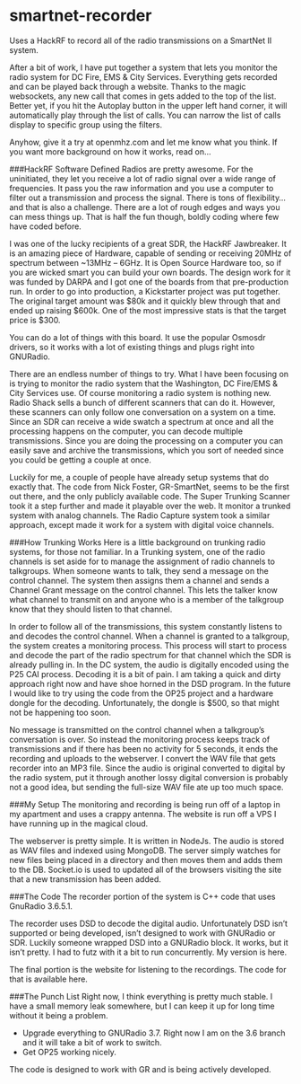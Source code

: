 smartnet-recorder
=================

Uses a HackRF to record all of the radio transmissions on a SmartNet II system.

After a bit of work, I have put together a system that lets you monitor the radio system for DC Fire, EMS & City Services. Everything gets recorded and can be played back through a website. Thanks to the magic websockets, any new call that comes in gets added to the top of the list. Better yet, if you hit the Autoplay button in the upper left hand corner, it will automatically play through the list of calls. You can narrow the list of calls display to specific group using the filters.

Anyhow, give it a try at openmhz.com and let me know what you think. If you want more background on how it works, read on…

###HackRF
Software Defined Radios are pretty awesome. For the uninitiated, they let you receive a lot of radio signal over a wide range of frequencies. It pass you the raw information and you use a computer to filter out a transmission and process the signal. There is tons of flexibility… and that is also a challenge. There are a lot of rough edges and ways you can mess things up. That is half the fun though, boldly coding where few have coded before.

I was one of the lucky recipients of a great SDR, the HackRF Jawbreaker. It is an amazing piece of Hardware, capable of sending or receiving 20MHz of spectrum between ~13MHz – 6GHz. It is Open Source Hardware too, so if you are wicked smart you can build your own boards. The design work for it was funded by DARPA and I got one of the boards from that pre-production run. In order to go into production, a Kickstarter project was put together. The original target amount was $80k and it quickly blew through that and ended up raising $600k. One of the most impressive stats is that the target price is $300.

You can do a lot of things with this board. It use the popular Osmosdr drivers, so it works with a lot of existing things and plugs right into GNURadio.

There are an endless number of things to try. What I have been focusing on is trying to monitor the radio system that the Washington, DC Fire/EMS & City Services use. Of course monitoring a radio system is nothing new. Radio Shack sells a bunch of different scanners that can do it. However, these scanners can only follow one conversation on a system on a time. Since an SDR can receive a wide swatch a spectrum at once and all the processing happens on the computer, you can decode multiple transmissions. Since you are doing the processing on a computer you can easily save and archive the transmissions, which you sort of needed since you could be getting a couple at once.

Luckily for me, a couple of people have already setup systems that do exactly that. The code from Nick Foster, GR-SmartNet, seems to be the first out there, and the only publicly available code. The Super Trunking Scanner took it a step further and made it playable over the web. It monitor a trunked system with analog channels. The Radio Capture system took a similar approach, except made it work for a system with digital voice channels.

###How Trunking Works
Here is a little background on trunking radio systems, for those not familiar. In a Trunking system, one of the radio channels is set aside for to manage the assignment of radio channels to talkgroups. When someone wants to talk, they send a message on the control channel. The system then assigns them a channel and sends a Channel Grant message on the control channel. This lets the talker know what channel to transmit on and anyone who is a member of the talkgroup know that they should listen to that channel.

In order to follow all of the transmissions, this system constantly listens to and decodes the control channel. When a channel is granted to a talkgroup, the system creates a monitoring process. This process will start to process and decode the part of the radio spectrum for that channel which the SDR is already pulling in. In the DC system, the audio is digitally encoded using the P25 CAI process. Decoding it is a bit of pain. I am taking a quick and dirty approach right now and have shoe horned in the DSD program. In the future I would like to try using the code from the OP25 project and a hardware dongle for the decoding. Unfortunately, the dongle is $500, so that might not be happening too soon.

No message is transmitted on the control channel when a talkgroup’s conversation is over. So instead the monitoring process keeps track of transmissions and if there has been no activity for 5 seconds, it ends the recording and uploads to the webserver. I convert the WAV file that gets recorder into an MP3 file. Since the audio is original converted to digital by the radio system, put it through another lossy digital conversion is probably not a good idea, but sending the full-size WAV file ate up too much space.

###My Setup
The monitoring and recording is being run off of a laptop in my apartment and uses a crappy antenna. The website is run off a VPS I have running up in the magical cloud.

The webserver is pretty simple. It is written in NodeJs. The audio is stored as WAV files and indexed using MongoDB. The server simply watches for new files being placed in a directory and then moves them and adds them to the DB. Socket.io is used to updated all of the browsers visiting the site that a new transmission has been added.

###The Code
The recorder portion of the system is C++ code that uses GnuRadio 3.6.5.1.

The recorder uses DSD to decode the digital audio. Unfortunately DSD isn’t supported or being developed, isn’t designed to work with GNURadio or SDR. Luckily someone wrapped DSD into a GNURadio block. It works, but it isn’t pretty. I had to futz with it a bit to run concurrently. My version is here.

The final portion is the website for listening to the recordings. The code for that is available here.

###The Punch List
Right now, I think everything is pretty much stable. I have a small memory leak somewhere, but I can keep it up for long time without it being a problem.

 * Upgrade everything to GNURadio 3.7. Right now I am on the 3.6 branch and it will take a bit of work to switch.
 * Get OP25 working nicely. 
 
The code is designed to work with GR and is being actively developed.
